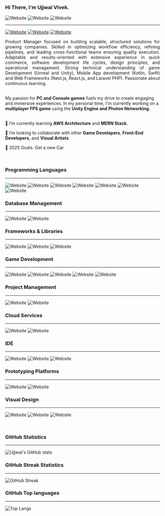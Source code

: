 
### Hi There, I'm Ujjwal Vivek. 
![Website](https://img.shields.io/badge/Product%20Manager-B56576?style=flat-sqaure&logo=pnpm&logoColor=white) ![Website](https://img.shields.io/badge/Game%20Developer-355070?style=flat-sqaure&logo=dev.to&logoColor=white) ![Website](https://img.shields.io/badge/UI/UX%20Artist-EAAC8B?style=flat-sqaure&logo=Artstation&logoColor=white)
<hr>
  
[![Website](https://img.shields.io/website?down_color=%23e74c3c&down_message=Offline&label=ujjwalvivek&logo=react&logoColor=white&style=for-the-badge&up_color=%2360be86&up_message=Online&url=https%3A%2F%2Fujjwalvivek.com)](https://ujjwalvivek.com)
[![Website](https://img.shields.io/badge/Gmail-D14836?style=for-the-badge&logo=gmail&logoColor=white&url=mailto:hello@ujjwalvivek.com)](mailto:hello@ujjwalvivek.com)
[![Website](https://img.shields.io/badge/LinkedIn-0077B5?style=for-the-badge&logo=linkedin&logoColor=white)](https://www.linkedin.com/in/ujjwalvivek/)

<p style="text-align: justify;">
Product Manager focused on building scalable, structured solutions for growing companies. Skilled in optimizing workflow efficiency, refining pipelines, and leading cross-functional teams ensuring quality execution. Adaptable and results-oriented with extensive experience in quick commerce, software development life cycles, design principles, and operational management. Strong technical understanding of game Development (Unreal and Unity), Mobile App development (Kotlin, Swift) and Web Frameworks (Next.js, React.js, and Laravel PHP). Passionate about continuous learning.
</p>

<br>
My passion for <b>PC and Console games</b> fuels my drive to create engaging and immersive experiences. In my personal time, I'm currently working on a <b>multiplayer FPS game</b> using the <b>Unity Engine and Photon Networking</b>.
<br>
<br>

🌱 I’m currently learning <b>AWS Architecture</b> and <b>MERN Stack</b>.

👯 I’m looking to collaborate with other <b>Game Developers</b>, <b>Front-End Developers</b>, and <b>Visual Artists</b>.

🥅 2025 Goals: Get a new Car.

<br>

### Programming Languages
<hr>

![Website](https://img.shields.io/badge/C%23-239120?style=for-the-badge&logo=c-sharp&logoColor=white)
![Website](https://img.shields.io/badge/C%2B%2B-00599C?style=for-the-badge&logo=c%2B%2B&logoColor=white)
![Website](https://img.shields.io/badge/CSS3-1572B6?style=for-the-badge&logo=css3&logoColor=white)
![Website](https://img.shields.io/badge/HTML5-E34F26?style=for-the-badge&logo=html5&logoColor=white)
![Website](https://img.shields.io/badge/JavaScript-323330?style=for-the-badge&logo=javascript&logoColor=F7DF1E)
![Website](https://img.shields.io/badge/Python-FFD43B?style=for-the-badge&logo=python&logoColor=darkgreen)
![Website](https://img.shields.io/badge/PHP-777BB4?style=for-the-badge&logo=php&logoColor=white)


### Database Management
<hr>

![Website](https://img.shields.io/badge/MySQL-005C84?style=for-the-badge&logo=mysql&logoColor=white)
![Website](https://img.shields.io/badge/MongoDB-4EA94B?style=for-the-badge&logo=mongodb&logoColor=white)

### Frameworks & Libraries
<hr>

![Website](https://img.shields.io/badge/.NET-512BD4?style=for-the-badge&logo=dotnet&logoColor=white)
![Website](https://img.shields.io/badge/Node.js-339933?style=for-the-badge&logo=nodedotjs&logoColor=white)
![Website](https://img.shields.io/badge/React-20232A?style=for-the-badge&logo=react&logoColor=61DAFB)

### Game Development
<hr>

![Website](https://img.shields.io/badge/Unity-ffffff?style=for-the-badge&logo=unity&logoColor=black)
![Website](https://img.shields.io/badge/-Unreal%20Engine-313131?style=for-the-badge&logo=unreal-engine&logoColor=white)
![Website](https://img.shields.io/badge/firebase-ffca28?style=for-the-badge&logo=firebase&logoColor=black)
![Website](https://img.shields.io/badge/Photon-Networking-2980b9?style=for-the-badge&logo=unity&logoColor=white)
![Website](https://img.shields.io/badge/SteamWorks-1E1E1E?style=for-the-badge&logo=Steamworks&logoColor=white)


### Project Management
<hr>

![Website](https://img.shields.io/badge/Jira-0052CC?style=for-the-badge&logo=Jira&logoColor=white)
![Website](https://img.shields.io/badge/Notion-1f1f1f?style=for-the-badge&logo=Notion&logoColor=white)

### Cloud Services
<hr>

![Website](https://img.shields.io/badge/Amazon_AWS-232F3E?style=for-the-badge&logo=amazonwebservices&logoColor=white)
![Website](https://img.shields.io/badge/Digital_Ocean-0080FF?style=for-the-badge&logo=DigitalOcean&logoColor=white)

### IDE
<hr>

![Website](https://img.shields.io/badge/Visual_Studio_Code-0078D4?style=for-the-badge&logo=visual%20studio%20code&logoColor=white)
![Website](https://img.shields.io/badge/Visual_Studio-5C2D91?style=for-the-badge&logo=visual%20studio&logoColor=white)
![Website](https://img.shields.io/badge/Jetbrains-fbba00?style=for-the-badge&logo=jetbrains&logoColor=black)

### Prototyping Platforms
<hr>

![Website](https://img.shields.io/badge/Raspberry%20Pi-A22846?style=for-the-badge&logo=Raspberry%20Pi&logoColor=white)
![Website](https://img.shields.io/badge/Arduino-00979D?style=for-the-badge&logo=Arduino&logoColor=white)

### Visual Design
<hr>

![Website](https://img.shields.io/badge/Figma-F24E1E?style=for-the-badge&logo=figma&logoColor=white)
![Website](https://img.shields.io/badge/Adobe-Creative%20Cloud-white?style=for-the-badge&logo=Adobe-Creative-Cloud&labelColor=a22846&logoWidth=15)
![Website](https://img.shields.io/badge/blender-%23F5792A.svg?style=for-the-badge&logo=blender&logoColor=white)

<br/>

### GitHub Statistics
<hr>
  
![Ujjwal's GitHub stats](https://github-readme-stats.vercel.app/api?username=ujjwalvivek&count_private=true&show_icons=true&theme=dracula&border_color=ff79c6)

### GitHub Streak Statistics
<hr>

![GitHub Streak](http://github-readme-streak-stats.herokuapp.com?user=ujjwalvivek&theme=dracula&date_format=M%20j%5B%2C%20Y%5D&border=FF79C6)

### GitHub Top languages
<hr>

![Top Langs](https://github-readme-stats.vercel.app/api/top-langs/?username=ujjwalvivek&langs_count=7&layout=compact&theme=dracula&border_color=ff79c6&card_width=450)
